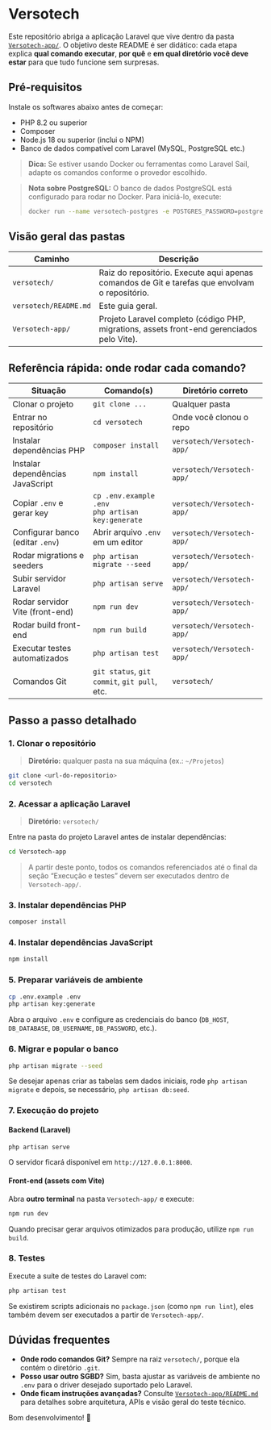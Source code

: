 # Versotech

Este repositório abriga a aplicação Laravel que vive dentro da pasta [`Versotech-app/`](Versotech-app/). O objetivo deste README é ser didático: cada etapa explica **qual comando executar**, **por quê** e **em qual diretório você deve estar** para que tudo funcione sem surpresas.

## Pré-requisitos

Instale os softwares abaixo antes de começar:

- PHP 8.2 ou superior
- Composer
- Node.js 18 ou superior (inclui o NPM)
- Banco de dados compatível com Laravel (MySQL, PostgreSQL etc.)

> **Dica:** Se estiver usando Docker ou ferramentas como Laravel Sail, adapte os comandos conforme o provedor escolhido.

> **Nota sobre PostgreSQL:** O banco de dados PostgreSQL está configurado para rodar no Docker. Para iniciá-lo, execute:
> ```bash
> docker run --name versotech-postgres -e POSTGRES_PASSWORD=postgres -e POSTGRES_DB=versotech_app -p 5432:5432 -d postgres:15
> ```

## Visão geral das pastas

| Caminho               | Descrição                                                                                     |
|-----------------------|-------------------------------------------------------------------------------------------------|
| `versotech/`          | Raiz do repositório. Execute aqui apenas comandos de Git e tarefas que envolvam o repositório. |
| `versotech/README.md` | Este guia geral.                                                                               |
| `Versotech-app/`      | Projeto Laravel completo (código PHP, migrations, assets front-end gerenciados pelo Vite).     |

## Referência rápida: onde rodar cada comando?

| Situação                                      | Comando(s)                                           | Diretório correto            |
|-----------------------------------------------|------------------------------------------------------|------------------------------|
| Clonar o projeto                              | `git clone ...`                                      | Qualquer pasta               |
| Entrar no repositório                         | `cd versotech`                                       | Onde você clonou o repo      |
| Instalar dependências PHP                     | `composer install`                                   | `versotech/Versotech-app/`   |
| Instalar dependências JavaScript              | `npm install`                                        | `versotech/Versotech-app/`   |
| Copiar `.env` e gerar key                     | `cp .env.example .env`<br>`php artisan key:generate` | `versotech/Versotech-app/`   |
| Configurar banco (editar `.env`)              | Abrir arquivo `.env` em um editor                    | `versotech/Versotech-app/`   |
| Rodar migrations e seeders                    | `php artisan migrate --seed`                         | `versotech/Versotech-app/`   |
| Subir servidor Laravel                        | `php artisan serve`                                  | `versotech/Versotech-app/`   |
| Rodar servidor Vite (front-end)               | `npm run dev`                                        | `versotech/Versotech-app/`   |
| Rodar build front-end                         | `npm run build`                                      | `versotech/Versotech-app/`   |
| Executar testes automatizados                 | `php artisan test`                                   | `versotech/Versotech-app/`   |
| Comandos Git                                  | `git status`, `git commit`, `git pull`, etc.         | `versotech/`                 |

## Passo a passo detalhado

### 1. Clonar o repositório

> **Diretório:** qualquer pasta na sua máquina (ex.: `~/Projetos`)

```bash
git clone <url-do-repositorio>
cd versotech
```

### 2. Acessar a aplicação Laravel

> **Diretório:** `versotech/`

Entre na pasta do projeto Laravel antes de instalar dependências:

```bash
cd Versotech-app
```

> A partir deste ponto, todos os comandos referenciados até o final da seção “Execução e testes” devem ser executados dentro de `Versotech-app/`.

### 3. Instalar dependências PHP

```bash
composer install
```

### 4. Instalar dependências JavaScript

```bash
npm install
```

### 5. Preparar variáveis de ambiente

```bash
cp .env.example .env
php artisan key:generate
```

Abra o arquivo `.env` e configure as credenciais do banco (`DB_HOST`, `DB_DATABASE`, `DB_USERNAME`, `DB_PASSWORD`, etc.).

### 6. Migrar e popular o banco

```bash
php artisan migrate --seed
```

Se desejar apenas criar as tabelas sem dados iniciais, rode `php artisan migrate` e depois, se necessário, `php artisan db:seed`.

### 7. Execução do projeto

#### Backend (Laravel)

```bash
php artisan serve
```

O servidor ficará disponível em `http://127.0.0.1:8000`.

#### Front-end (assets com Vite)

Abra **outro terminal** na pasta `Versotech-app/` e execute:

```bash
npm run dev
```

Quando precisar gerar arquivos otimizados para produção, utilize `npm run build`.

### 8. Testes

Execute a suíte de testes do Laravel com:

```bash
php artisan test
```

Se existirem scripts adicionais no `package.json` (como `npm run lint`), eles também devem ser executados a partir de `Versotech-app/`.

## Dúvidas frequentes

- **Onde rodo comandos Git?** Sempre na raiz `versotech/`, porque ela contém o diretório `.git`.
- **Posso usar outro SGBD?** Sim, basta ajustar as variáveis de ambiente no `.env` para o driver desejado suportado pelo Laravel.
- **Onde ficam instruções avançadas?** Consulte [`Versotech-app/README.md`](Versotech-app/README.md) para detalhes sobre arquitetura, APIs e visão geral do teste técnico.

Bom desenvolvimento! 🚀
